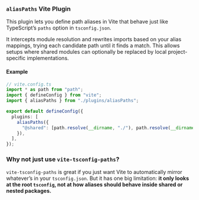 ### `aliasPaths` Vite Plugin  

This plugin lets you define path aliases in Vite that behave just like TypeScript’s `paths` option in `tsconfig.json`.  

It intercepts module resolution and rewrites imports based on your alias mappings, trying each candidate path until it finds a match. This allows setups where shared modules can optionally be replaced by local project-specific implementations.

#### Example  

```ts
// vite.config.ts
import * as path from "path";
import { defineConfig } from "vite";
import { aliasPaths } from "./plugins/aliasPaths";

export default defineConfig({
  plugins: [
    aliasPaths({
      "@shared": [path.resolve(__dirname, "./"), path.resolve(__dirname, "../shared")],
    }),
  ],
});
```

### Why not just use `vite-tsconfig-paths`?

`vite-tsconfig-paths` is great if you just want Vite to automatically mirror whatever’s in your `tsconfig.json`. But it has one big limitation: **it only looks at the root `tsconfig`, not at how aliases should behave inside shared or nested packages.**
